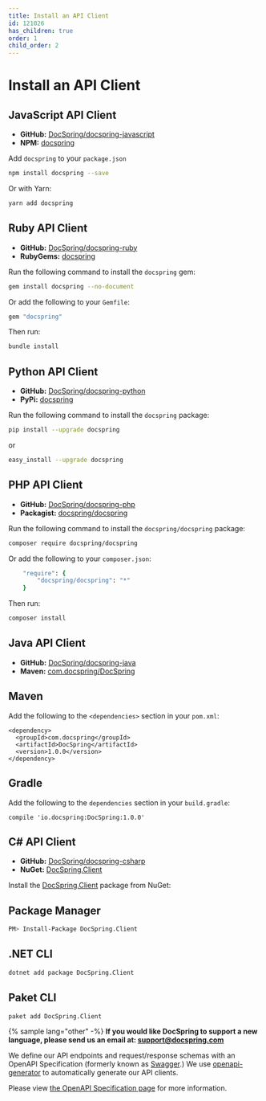 ```yaml
---
title: Install an API Client
id: 121026
has_children: true
order: 1
child_order: 2
---
```


# Install an API Client

## JavaScript API Client

- **GitHub:** [DocSpring/docspring-javascript](https://github.com/DocSpring/docspring-javascript)
- **NPM:** [docspring](https://www.npmjs.com/package/docspring)

Add `docspring` to your `package.json`

```bash
npm install docspring --save
```

Or with Yarn:

```bash
yarn add docspring
```

## Ruby API Client

- **GitHub:** [DocSpring/docspring-ruby](https://github.com/DocSpring/docspring-ruby)
- **RubyGems:** [docspring](https://rubygems.org/gems/docspring)

Run the following command to install the `docspring` gem:

```bash
gem install docspring --no-document
```

Or add the following to your `Gemfile`:

```ruby
gem "docspring"
```

Then run:

```bash
bundle install
```

## Python API Client

- **GitHub:** [DocSpring/docspring-python](https://github.com/DocSpring/docspring-python)
- **PyPi:** [docspring](https://pypi.org/project/docspring/)

Run the following command to install the `docspring` package:

```bash
pip install --upgrade docspring
```

or

```bash
easy_install --upgrade docspring
```

## PHP API Client

- **GitHub:** [DocSpring/docspring-php](https://github.com/DocSpring/docspring-php)
- **Packagist:** [docspring/docspring](https://packagist.org/packages/docspring/docspring)

Run the following command to install the `docspring/docspring` package:

```bash
composer require docspring/docspring
```

Or add the following to your `composer.json`:

```ruby
    "require": {
        "docspring/docspring": "*"
    }
```

Then run:

```bash
composer install
```

## Java API Client

- **GitHub:** [DocSpring/docspring-java](https://github.com/DocSpring/docspring-java)
- **Maven:** [com.docspring/DocSpring](https://search.maven.org/search?q=g:com.docspring)

## Maven

Add the following to the `<dependencies>` section in your `pom.xml`:

```
<dependency>
  <groupId>com.docspring</groupId>
  <artifactId>DocSpring</artifactId>
  <version>1.0.0</version>
</dependency>
```

## Gradle

Add the following to the `dependencies` section in your `build.gradle`:

```
compile 'io.docspring:DocSpring:1.0.0'
```

## C# API Client

- **GitHub:** [DocSpring/docspring-csharp](https://github.com/DocSpring/docspring-csharp)
- **NuGet:** [DocSpring.Client](https://www.nuget.org/packages/DocSpring.Client)

Install the [DocSpring.Client](https://www.nuget.org/packages/DocSpring.Client) package
from NuGet:

## Package Manager

```bash
PM> Install-Package DocSpring.Client
```

## .NET CLI

```bash
dotnet add package DocSpring.Client
```

## Paket CLI

```bash
paket add DocSpring.Client
```

{% sample lang="other" -%}
**If you would like DocSpring to support a new language, please send us an email at: support@docspring.com**

We define our API endpoints and request/response schemas with an OpenAPI Specification (formerly known as [Swagger](https://swagger.io/).) We use [openapi-generator](https://github.com/OpenAPITools/openapi-generator) to automatically generate our API clients.

Please view [the OpenAPI Specification page](./openapi) for more information.